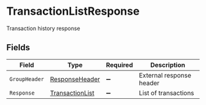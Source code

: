 # TransactionListResponse

Transaction history response


## Fields

| Field                                                     | Type                                                      | Required                                                  | Description                                               |
| --------------------------------------------------------- | --------------------------------------------------------- | --------------------------------------------------------- | --------------------------------------------------------- |
| `GroupHeader`                                             | [ResponseHeader](../../models/shared/ResponseHeader.md)   | :heavy_minus_sign:                                        | External response header                                  |
| `Response`                                                | [TransactionList](../../models/shared/TransactionList.md) | :heavy_minus_sign:                                        | List of transactions                                      |